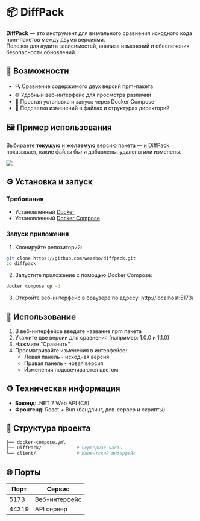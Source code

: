 # 📦 DiffPack

**DiffPack** — это инструмент для визуального сравнения исходного кода npm-пакетов между двумя версиями.  
Полезен для аудита зависимостей, анализа изменений и обеспечения безопасности обновлений.

## 🚀 Возможности

- 🔍 Сравнение содержимого двух версий npm-пакета
- 🌐 Удобный веб-интерфейс для просмотра различий
- 🐳 Простая установка и запуск через Docker Compose
- 📂 Подсветка изменений в файлах и структурах директорий

## 🖼️ Пример использования

Выбираете **текущую** и **желаемую** версию пакета — и DiffPack показывает, какие файлы были добавлены, удалены или изменены.

![](https://github.com/user-attachments/assets/3308452f-4277-4e8c-8b9c-9e602c0e8687)

## ⚙️ Установка и запуск

### Требования
- Установленный [Docker](https://www.docker.com/)
- Установленный [Docker Compose](https://docs.docker.com/compose/)

### Запуск приложения

1. Клонируйте репозиторий:
```bash
git clone https://github.com/wezebo/diffpack.git
cd diffpack
```

2. Запустите приложение с помощью Docker Compose:
```bash
docker compose up -d
```

3. Откройте веб-интерфейс в браузере по адресу: http://localhost:5173/


## 📝 Использование
1. В веб-интерфейсе введите название npm пакета
2. Укажите две версии для сравнения (например: 1.0.0 и 1.1.0)
3. Нажмите "Сравнить"
4. Просматривайте изменения в интерфейсе:
    - Левая панель - исходная версия
    - Правая панель - новая версия
    - Изменения подсвечиваются цветом
  

## ⚙️ Техническая информация

- **Бэкенд**: .NET 7 Web API (C#)  
- **Фронтенд**: React + Bun (бандлинг, дев-сервер и скрипты)

## 📂 Структура проекта

```bash
├── docker-compose.yml
├── DiffPack/             # Серверная часть
└── client/               # Клиентский интерфейс
```
## 🌐 Порты

| Порт  | Сервис              |
| ----- | ------------------- |
| 5173  | Веб-интерфейс       |
| 44319 | API сервер          |
